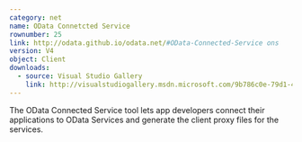 ```yaml
---
category: net
name: OData Connetcted Service
rownumber: 25
link: http://odata.github.io/odata.net/#OData-Connected-Service ons
version: V4
object: Client
downloads:
  - source: Visual Studio Gallery
    link: http://visualstudiogallery.msdn.microsoft.com/9b786c0e-79d1-4a50-89a5-125e57475937
---
```

The OData Connected Service tool lets app developers connect their applications to OData Services and generate the client proxy files for the services.
